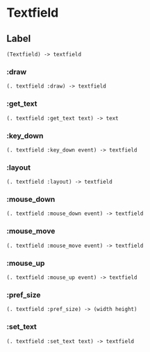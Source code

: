 # Textfield

## Label

```code
(Textfield) -> textfield
```

### :draw

```code
(. textfield :draw) -> textfield
```

### :get_text

```code
(. textfield :get_text text) -> text
```

### :key_down

```code
(. textfield :key_down event) -> textfield
```

### :layout

```code
(. textfield :layout) -> textfield
```

### :mouse_down

```code
(. textfield :mouse_down event) -> textfield
```

### :mouse_move

```code
(. textfield :mouse_move event) -> textfield
```

### :mouse_up

```code
(. textfield :mouse_up event) -> textfield
```

### :pref_size

```code
(. textfield :pref_size) -> (width height)
```

### :set_text

```code
(. textfield :set_text text) -> textfield
```

